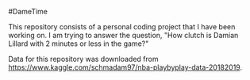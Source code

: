 #DameTime

This repository consists of a personal coding project that I have been working on. I am trying to answer the question, "How clutch is Damian Lillard with 2 minutes or less in the game?"

Data for this repository was downloaded from https://www.kaggle.com/schmadam97/nba-playbyplay-data-20182019. 
